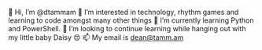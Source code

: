 👋 Hi, I’m @dtammam
👀 I’m interested in technology, rhythm games and learning to code amongst many other things
🌱 I’m currently learning Python and PowerShell.
💞️ I’m looking to continue learning while hanging out with my little baby Daisy 😍
📫 My email is dean@tamm.am

<!---
dtammam/dtammam is a ✨ special ✨ repository because its `README.md` (this file) appears on your GitHub profile.
You can click the Preview link to take a look at your changes.
--->
